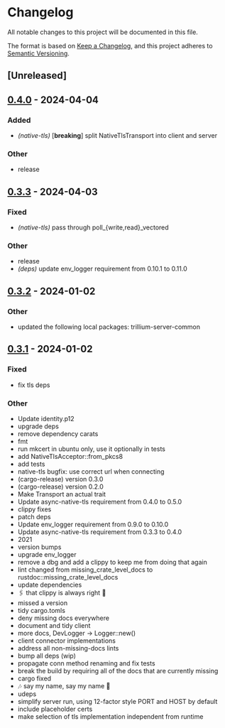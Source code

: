 # Changelog
All notable changes to this project will be documented in this file.

The format is based on [Keep a Changelog](https://keepachangelog.com/en/1.0.0/),
and this project adheres to [Semantic Versioning](https://semver.org/spec/v2.0.0.html).

## [Unreleased]

## [0.4.0](https://github.com/trillium-rs/trillium/compare/trillium-native-tls-v0.3.3...trillium-native-tls-v0.4.0) - 2024-04-04

### Added
- *(native-tls)* [**breaking**] split NativeTlsTransport into client and server

### Other
- release

## [0.3.3](https://github.com/trillium-rs/trillium/compare/trillium-native-tls-v0.3.2...trillium-native-tls-v0.3.3) - 2024-04-03

### Fixed
- *(native-tls)* pass through poll_{write,read}_vectored

### Other
- release
- *(deps)* update env_logger requirement from 0.10.1 to 0.11.0

## [0.3.2](https://github.com/trillium-rs/trillium/compare/trillium-native-tls-v0.3.1...trillium-native-tls-v0.3.2) - 2024-01-02

### Other
- updated the following local packages: trillium-server-common

## [0.3.1](https://github.com/trillium-rs/trillium/compare/trillium-native-tls-v0.3.0...trillium-native-tls-v0.3.1) - 2024-01-02

### Fixed
- fix tls deps

### Other
- Update identity.p12
- upgrade deps
- remove dependency carats
- fmt
- run mkcert in ubuntu only, use it optionally in tests
- add NativeTlsAcceptor::from_pkcs8
- add tests
- native-tls bugfix: use correct url when connecting
- (cargo-release) version 0.3.0
- (cargo-release) version 0.2.0
- Make Transport an actual trait
- Update async-native-tls requirement from 0.4.0 to 0.5.0
- clippy fixes
- patch deps
- Update env_logger requirement from 0.9.0 to 0.10.0
- Update async-native-tls requirement from 0.3.3 to 0.4.0
- 2021
- version bumps
- upgrade env_logger
- remove a dbg and add a clippy to keep me from doing that again
- lint changed from missing_crate_level_docs to rustdoc::missing_crate_level_docs
- update dependencies
- 🖇 that clippy is always right 📎
- missed a version
- tidy cargo.tomls
- deny missing docs everywhere
- document and tidy client
- more docs, DevLogger → Logger::new()
- client connector implementations
- address all non-missing-docs lints
- bump all deps (wip)
- propagate conn method renaming and fix tests
- break the build by requiring all of the docs that are currently missing
- cargo fixed
- 🎶 say my name, say my name 🎵
- udeps
- simplify server run, using 12-factor style PORT and HOST by default
- include placeholder certs
- make selection of tls implementation independent from runtime
